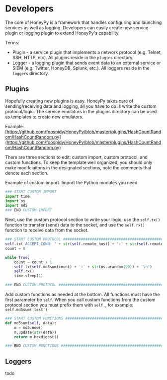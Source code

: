 # Developers

The core of HoneyPy is a framework that handles configuring and launching services as well as logging. Developers can easily create new service plugin or logging plugin to extend HoneyPy's capability.

Terms:

- Plugin - a service plugin that implements a network protocol (e.g. Telnet, SSH, HTTP, etc). All plugins reside in the `plugins` directory.
- Logger - a logging plugin that sends event data to an external service or SIEM (e.g. Twitter, HoneyDB, Splunk, etc.). All loggers reside in the `loggers` directory.

## Plugins

Hopefully creating new plugins is easy. HoneyPy takes care of sending/receiving data and logging, all you have to do is write the custom protocol/logic. The service emulators in the plugins directory can be used as templates to create new emulators.

Example: [https://github.com/foospidy/HoneyPy/blob/master/plugins/HashCountRandom/HashCountRandom.py](https://github.com/foospidy/HoneyPy/blob/master/plugins/HashCountRandom/HashCountRandom.py)

There are three sections to edit: custom import, custom protocol, and custom functions. To keep the template well organized, you should only make modifciaitons in the designated sections, note the comments that denote each section.

Example of custom import. Import the Python modules you need:

```python
### START CUSTOM IMPORT
import time
import os
import md5
### END CUSTOM IMPORT
```

Next, use the custom protocol section to write your logic. use the `self.tx()` function to transfer (send) data to the socket, and use the `self.rx()` function to receive data from the socket.

```python
### START CUSTOM PROTOCOL ###########################################################
self.tx('ACCEPT_CONN: ' + str(self.remote_host) + ':' + str(self.remote_port) + '\n')
count = 0

while True:
	count = count + 1
	self.tx(self.md5sum(count) + ':' + str(os.urandom(99)) + '\n')
	self.rx()
	time.sleep(1)

### END CUSTOM PROTOCOL #############################################################
```

Add custom functions as needed at the bottom. All functions must have the first parameter be `self`. When you call custom functions from the custom protocol section you must prefix them with `self.`, for example: `self.md5sum('test')`

```python
### START CUSTOM FUNCTIONS ##########################################################
def md5sum(self, data):
	m = md5.new()
	m.update(str(data))
	return m.hexdigest()

### END CUSTOM FUNCTIONS ############################################################
```

## Loggers

todo
